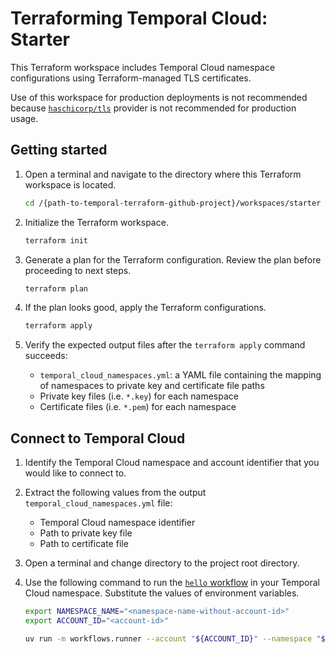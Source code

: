 # Terraforming Temporal Cloud: Starter

This Terraform workspace includes Temporal Cloud namespace configurations using
Terraform-managed TLS certificates.

Use of this workspace for production deployments is not recommended because
[`haschicorp/tls`](https://registry.terraform.io/providers/hashicorp/tls/latest/docs#secrets-and-terraform-state) provider
is not recommended for production usage.

## Getting started

1. Open a terminal and navigate to the directory where this Terraform workspace is located.

    ```bash
    cd /{path-to-temporal-terraform-github-project}/workspaces/starter
    ```

2. Initialize the Terraform workspace.

    ```bash
    terraform init
    ```

3. Generate a plan for the Terraform configuration. Review the plan before proceeding to next steps.

    ```bash
    terraform plan
    ```

4. If the plan looks good, apply the Terraform configurations.

    ```bash
    terraform apply
    ```

5. Verify the expected output files after the `terraform apply` command succeeds:
    - `temporal_cloud_namespaces.yml`: a YAML file containing the mapping of namespaces
    to private key and certificate file paths
    - Private key files (i.e. `*.key`) for each namespace
    - Certificate files (i.e. `*.pem`) for each namespace

## Connect to Temporal Cloud

1. Identify the Temporal Cloud namespace and account identifier that you would like to connect to.

1. Extract the following values from the output `temporal_cloud_namespaces.yml` file:
   - Temporal Cloud namespace identifier
   - Path to private key file
   - Path to certificate file

1. Open a terminal and change directory to the project root directory.

1. Use the following command to run the [`hello` workflow](../../workflows/hello.py) in
your Temporal Cloud namespace. Substitute the values of environment variables.

    ```bash
    export NAMESPACE_NAME="<namespace-name-without-account-id>"
    export ACCOUNT_ID="<account-id>"

    uv run -m workflows.runner --account "${ACCOUNT_ID}" --namespace "${NAMESPACE_NAME}" --workspace "starter"
    ```
